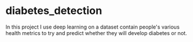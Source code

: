 # diabetes_detection
In this project I use deep learning on a dataset contain people's various health metrics to try and predict whether they will develop diabetes or not.
